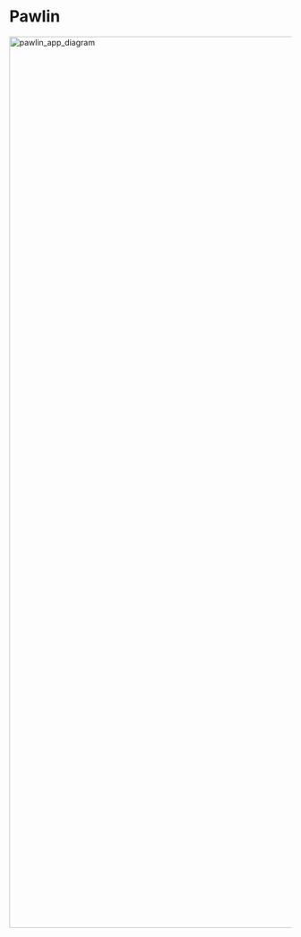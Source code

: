 # Pawlin
<img width="2610" height="1592" alt="pawlin_app_diagram" src="https://github.com/user-attachments/assets/1c47ccff-9a8b-4c8d-9d63-9975576b9068" />
